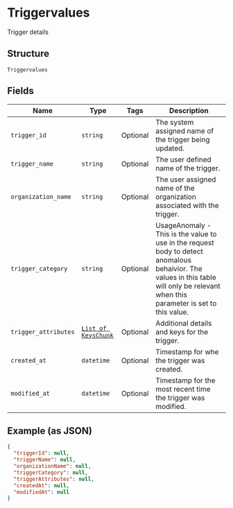 
# Triggervalues

Trigger details

## Structure

`Triggervalues`

## Fields

| Name | Type | Tags | Description |
|  --- | --- | --- | --- |
| `trigger_id` | `string` | Optional | The system assigned name of the trigger being updated. |
| `trigger_name` | `string` | Optional | The user defined name of the trigger. |
| `organization_name` | `string` | Optional | The user assigned name of the organization associated with the trigger. |
| `trigger_category` | `string` | Optional | UsageAnomaly - This is the value to use in the request body to detect anomalous behaivior. The values in this table will only be relevant when this parameter is set to this value. |
| `trigger_attributes` | [`List of KeysChunk`](../../doc/models/keys-chunk.md) | Optional | Additional details and keys for the trigger. |
| `created_at` | `datetime` | Optional | Timestamp for whe the trigger was created. |
| `modified_at` | `datetime` | Optional | Timestamp for the most recent time the trigger was modified. |

## Example (as JSON)

```json
{
  "triggerId": null,
  "triggerName": null,
  "organizationName": null,
  "triggerCategory": null,
  "triggerAttributes": null,
  "createdAt": null,
  "modifiedAt": null
}
```

